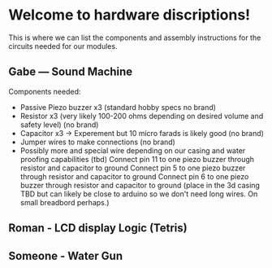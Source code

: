 # Welcome to hardware discriptions!
This is where we can list the components and assembly instructions for the circuits needed for our modules.

## Gabe — Sound Machine
Components needed:
* Passive Piezo buzzer x3 (standard hobby specs no brand)
* Resistor x3 (very likely 100-200 ohms depending on desired volume and safety level) (no brand)
* Capacitor x3 -> Experement but 10 micro farads is likely good (no brand)
* Jumper wires to make connections (no brand)
* Possibly more and special wire depending on our casing and water proofing capabilities (tbd)
Connect pin 11 to one piezo buzzer through resistor and capacitor to ground
Connect pin 5  to one piezo buzzer through resistor and capacitor to ground
Connect pin 6  to one piezo buzzer through resistor and capacitor to ground
(place in the 3d casing TBD but can likely be close to arduino so we don't need long wires. On small breadbord perhaps.)

## Roman - LCD display Logic (Tetris)

## Someone - Water Gun